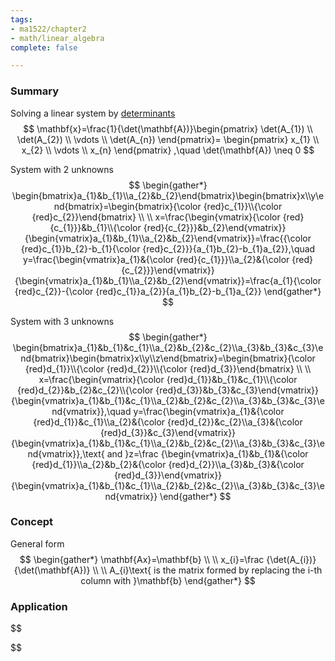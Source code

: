 ```yaml
---
tags:
- ma1522/chapter2
- math/linear_algebra
complete: false

---
```



### Summary
Solving a linear system by [determinants](/labyrinth/notes/math/ma1522/determinants)
$$
\mathbf{x}=\frac{1}{\det(\mathbf{A})}\begin{pmatrix}
\det(A_{1}) \\
\det(A_{2}) \\
\vdots \\
\det(A_{n})
\end{pmatrix}= \begin{pmatrix}
x_{1} \\
x_{2} \\
\vdots \\
x_{n}
\end{pmatrix} ,\quad \det(\mathbf{A}) \neq 0
$$

System with 2 unknowns
$$
\begin{gather*}
\begin{bmatrix}a_{1}&b_{1}\\a_{2}&b_{2}\end{bmatrix}\begin{bmatrix}x\\y\end{bmatrix}=\begin{bmatrix}{\color {red}c_{1}}\\{\color {red}c_{2}}\end{bmatrix} \\
\\
x=\frac{\begin{vmatrix}{\color {red}{c_{1}}}&b_{1}\\{\color {red}{c_{2}}}&b_{2}\end{vmatrix}}{\begin{vmatrix}a_{1}&b_{1}\\a_{2}&b_{2}\end{vmatrix}}=\frac{{\color {red}c_{1}}b_{2}-b_{1}{\color {red}c_{2}}}{a_{1}b_{2}-b_{1}a_{2}},\quad y=\frac{\begin{vmatrix}a_{1}&{\color {red}{c_{1}}}\\a_{2}&{\color {red}{c_{2}}}\end{vmatrix}}{\begin{vmatrix}a_{1}&b_{1}\\a_{2}&b_{2}\end{vmatrix}}=\frac{a_{1}{\color {red}c_{2}}-{\color {red}c_{1}}a_{2}}{a_{1}b_{2}-b_{1}a_{2}}
\end{gather*}
$$

System with 3 unknowns
$$
\begin{gather*}
\begin{bmatrix}a_{1}&b_{1}&c_{1}\\a_{2}&b_{2}&c_{2}\\a_{3}&b_{3}&c_{3}\end{bmatrix}\begin{bmatrix}x\\y\\z\end{bmatrix}=\begin{bmatrix}{\color {red}d_{1}}\\{\color {red}d_{2}}\\{\color {red}d_{3}}\end{bmatrix} \\
\\
x=\frac{\begin{vmatrix}{\color {red}d_{1}}&b_{1}&c_{1}\\{\color {red}d_{2}}&b_{2}&c_{2}\\{\color {red}d_{3}}&b_{3}&c_{3}\end{vmatrix}}{\begin{vmatrix}a_{1}&b_{1}&c_{1}\\a_{2}&b_{2}&c_{2}\\a_{3}&b_{3}&c_{3}\end{vmatrix}},\quad y=\frac{\begin{vmatrix}a_{1}&{\color {red}d_{1}}&c_{1}\\a_{2}&{\color {red}d_{2}}&c_{2}\\a_{3}&{\color {red}d_{3}}&c_{3}\end{vmatrix}}{\begin{vmatrix}a_{1}&b_{1}&c_{1}\\a_{2}&b_{2}&c_{2}\\a_{3}&b_{3}&c_{3}\end{vmatrix}},\text{ and }z=\frac {\begin{vmatrix}a_{1}&b_{1}&{\color {red}d_{1}}\\a_{2}&b_{2}&{\color {red}d_{2}}\\a_{3}&b_{3}&{\color {red}d_{3}}\end{vmatrix}}{\begin{vmatrix}a_{1}&b_{1}&c_{1}\\a_{2}&b_{2}&c_{2}\\a_{3}&b_{3}&c_{3}\end{vmatrix}}
\end{gather*}
$$

### Concept
General form
$$
\begin{gather*}
\mathbf{Ax}=\mathbf{b} \\
\\
x_{i}=\frac {\det(A_{i})}{\det(\mathbf{A})} \\
\\
A_{i}\text{ is the matrix formed by replacing the i-th column with }\mathbf{b}
\end{gather*}
$$

### Application
$$

$$

